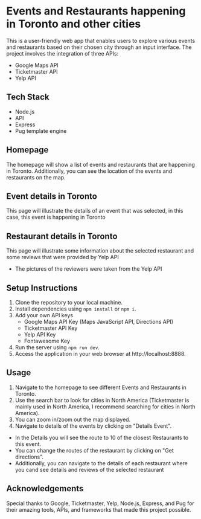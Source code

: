 # Events and Restaurants happening in Toronto and other cities
This is a user-friendly web app that enables users to explore various events and restaurants based on their chosen city through an input interface. 
The project involves the integration of three APIs:
* Google Maps API
* Ticketmaster API
* Yelp API

## Tech Stack
* Node.js
* API
* Express
* Pug template engine

## Homepage
The homepage will show a list of events and restaurants that are happening in Toronto. Additionally, you can see the location of the events and restaurants on the map.


## Event details in Toronto
This page will illustrate the details of an event that was selected, in this case, this event is happening in Toronto


## Restaurant details in Toronto
This page will illustrate some information about the selected restaurant and some reviews that were provided by Yelp API
* The pictures of the reviewers were taken from the Yelp API



## Setup Instructions
1. Clone the repository to your local machine.
2. Install dependencies using `npm install` or `npm i`.
3. Add your own API keys
   - Google Maps API Key (Maps JavaScript API, Directions API)
   - Ticketmaster API Key
   - Yelp API Key
   - Fontawesome Key
5. Run the server using `npm run dev`.
6. Access the application in your web browser at http://localhost:8888.

## Usage
1. Navigate to the homepage to see different Events and Restaurants in Toronto.
2. Use the search bar to look for cities in North America (Ticketmaster is mainly used in North America, I recommend searching for cities in North America).
3. You can zoom in/zoom out the map displayed.
4. Navigate to details of the events by clicking on "Details Event".
  - In the Details you will see the route to 10 of the closest Restaurants to this event.
  - You can change the routes of the restaurant by clicking on "Get directions".
  - Additionally, you can navigate to the details of each restaurant where you cand see details and reviews of the selected restaurant

## Acknowledgements

Special thanks to Google, Ticketmaster, Yelp, Node.js, Express, and Pug for their amazing tools, APIs, and frameworks that made this project possible.
